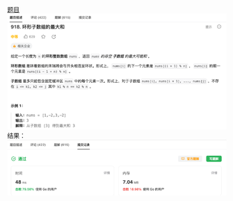 [题目](https://leetcode.cn/problems/maximum-sum-circular-subarray/description/?envType=study-plan-v2&envId=top-interview-150)
![pic](img.png)
结果：
![pic](result.png)
